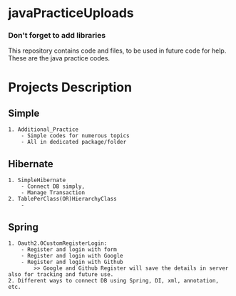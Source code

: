 # javaPracticeUploads

### Don't forget to add libraries


This repository contains code and files, to be used in future code for help.
These are the java practice codes. 


# Projects Description
## Simple
	1. Additional_Practice
      	- Simple codes for numerous topics
      	- All in dedicated package/folder


## Hibernate
	1. SimpleHibernate
      	- Connect DB simply,
      	- Manage Transaction
	2. TablePerClass(OR)HierarchyClass
      	-  

## Spring 
	1. Oauth2.0CustomRegisterLogin:
		- Register and login with form
		- Register and login with Google
		- Register and login with Github
			>> Google and Github Register will save the details in server also for tracking and future use.
	2. Different ways to connect DB using Spring, DI, xml, annotation, etc.
